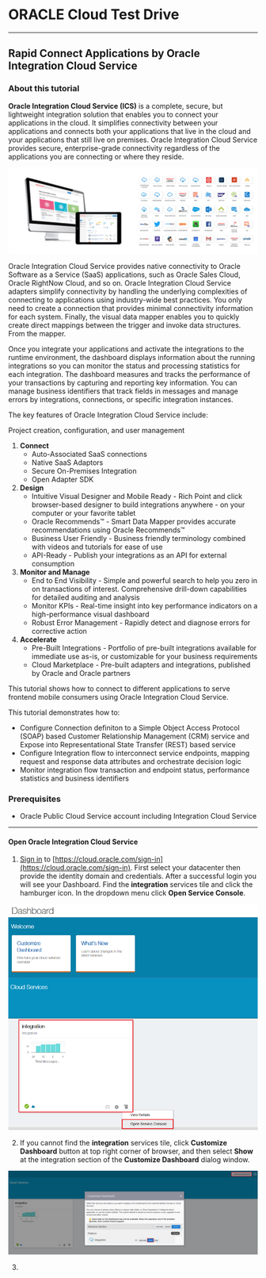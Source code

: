 # ORACLE Cloud Test Drive #
-----
## Rapid Connect Applications by Oracle Integration Cloud Service ##

### About this tutorial ###
**Oracle Integration Cloud Service (ICS)** is a complete, secure, but lightweight integration solution that enables you to connect your applications in the cloud. It simplifies connectivity between your applications and connects both your applications that live in the cloud and your applications that still live on premises. Oracle Integration Cloud Service provides secure, enterprise-grade connectivity regardless of the applications you are connecting or where they reside.

![](images/00/00.ics.png)

Oracle Integration Cloud Service provides native connectivity to Oracle Software as a Service (SaaS) applications, such as Oracle Sales Cloud, Oracle RightNow Cloud, and so on. Oracle Integration Cloud Service adapters simplify connectivity by handling the underlying complexities of connecting to applications using industry-wide best practices. You only need to create a connection that provides minimal connectivity information for each system. Finally, the visual data mapper enables you to quickly create direct mappings between the trigger and invoke data structures. From the mapper.

Once you integrate your applications and activate the integrations to the runtime environment, the dashboard displays information about the running integrations so you can monitor the status and processing statistics for each integration. The dashboard measures and tracks the performance of your transactions by capturing and reporting key information. You can manage business identifiers that track fields in messages and manage errors by integrations, connections, or specific integration instances.

The key features of Oracle Integration Cloud Service include:

Project creation, configuration, and user management

1. **Connect**
    - Auto-Associated SaaS connections
	- Native SaaS Adaptors
	- Secure On-Premises Integration
	- Open Adapter SDK
2. **Design**
    * Intuitive Visual Designer and Mobile Ready - Rich Point and click browser-based designer to build integrations anywhere - on your computer or your favorite tablet
    * Oracle Recommends™ - Smart Data Mapper provides accurate recommendations using Oracle Recommends™
    * Business User Friendly - Business friendly terminology combined with videos and tutorials for ease of use
    * API-Ready - Publish your integrations as an API for external consumption
3. **Monitor and Manage**
    - End to End Visibility - Simple and powerful search to help you zero in on transactions of interest. Comprehensive drill-down capabilities for detailed auditing and analysis
    - Monitor KPIs - Real-time insight into key performance indicators on a high-performance visual dashboard
    - Robust Error Management - Rapidly detect and diagnose errors for corrective action
4. **Accelerate**
    - Pre-Built Integrations - Portfolio of pre-built integrations available for immediate use as-is, or customizable for your business requirements
    - Cloud Marketplace - Pre-built adapters and integrations, published by Oracle and Oracle partners

This tutorial shows how to connect to different applications to serve frontend mobile consumers using Oracle Integration Cloud Service.

This tutorial demonstrates how to:

- Configure Connection definiton to a Simple Object Access Protocol (SOAP) based Customer Relationship Management (CRM) service and Expose into Representational State Transfer (REST) based service
- Configure Integration flow to interconnect service endpoints, mapping request and response data attributes and orchestrate decision logic
- Monitor integration flow transaction and endpoint status, performance statistics and business identifiers

### Prerequisites ###

- Oracle Public Cloud Service account including Integration Cloud Service

----

#### Open Oracle Integration Cloud Service ####

1. [Sign in](sign.in.to.oracle.cloud.md) to [https://cloud.oracle.com/sign-in](https://cloud.oracle.com/sign-in). First select your datacenter then provide the identity domain and credentials. After a successful login you will see your Dashboard. Find the **integration** services tile and click the hamburger icon. In the dropdown menu click **Open Service Console**.

![](images/00/01.dashboard.png)

2. If you cannot find the **integration** services tile, click **Customize Dashboard** button at top right corner of browser, and then select **Show** at the integration section of the **Customize Dashboard** dialog window.

![](images/00/02.dashboard.png)

3. 

